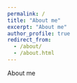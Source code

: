 ```yaml
---
permalink: /
title: "About me"
excerpt: "About me"
author_profile: true
redirect_from: 
  - /about/
  - /about.html
---
```


About me

